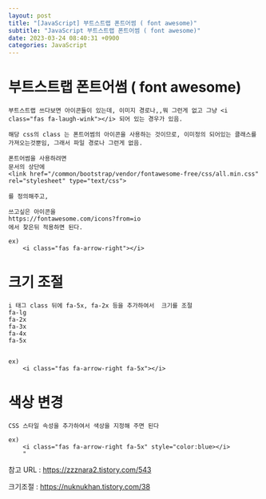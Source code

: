 ```yaml
---
layout: post
title: "[JavaScript] 부트스트랩 폰트어썸 ( font awesome)"
subtitle: "JavaScript 부트스트랩 폰트어썸 ( font awesome)"
date: 2023-03-24 08:40:31 +0900
categories: JavaScript
---
```


# 부트스트랩 폰트어썸 ( font awesome)

	부트스트랩 쓰다보면 아이콘들이 있는데, 이미지 경로나,,뭐 그런게 없고 그냥 <i class="fas fa-laugh-wink"></i> 되어 있는 경우가 있음.

	해당 css의 class 는 폰트어썸의 아이콘을 사용하는 것이므로, 이미정의 되어있는 클래스를 가져오는것뿐임, 그래서 파일 경로나 그런게 없음.

	폰트어썸을 사용하려면
	문서의 상단에 
	<link href="/common/bootstrap/vendor/fontawesome-free/css/all.min.css" rel="stylesheet" type="text/css">

	를 정의해주고,

	쓰고싶은 아이콘을 
	https://fontawesome.com/icons?from=io
	에서 찾은뒤 적용하면 된다.
	
	ex)
		<i class="fas fa-arrow-right"></i>



# 크기 조절

	i 태그 class 뒤에 fa-5x, fa-2x 등을 추가하여서  크기를 조절
	fa-lg
	fa-2x
	fa-3x
	fa-4x
	fa-5x	


	ex)
		<i class="fas fa-arrow-right fa-5x"></i>


# 색상 변경
	CSS 스타일 속성을 추가하여서 색상을 지정해 주면 된다

	ex)
		<i class="fas fa-arrow-right fa-5x" style="color:blue></i>
		"





참고 URL : https://zzznara2.tistory.com/543
	

크기조절 : https://nuknukhan.tistory.com/38
                                                                                                                                                                                                                                                                                                                                                                                                                                                                                                                                                                                                                                                                 
